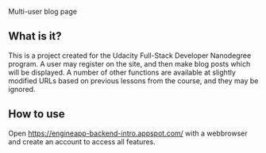Multi-user blog page

What is it?
-----------

This is a project created for the Udacity Full-Stack Developer Nanodegree program.  A user may register on the site, and then make blog posts which will be displayed.  A number of other functions are available at slightly modified URLs based on previous lessons from the course, and they may be ignored.

How to use
----------

Open https://engineapp-backend-intro.appspot.com/ with a webbrowser and create an account to access all features.